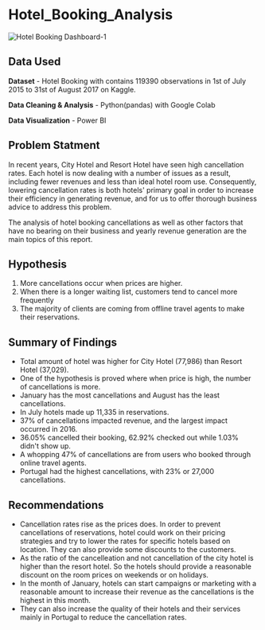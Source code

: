 # Hotel_Booking_Analysis
![Hotel Booking Dashboard-1](https://github.com/shabmei/Hotel_Booking_Analysis/assets/143242186/23c5f77e-003c-460e-a29c-7817d9ccc7c3)

## Data Used
**Dataset** - Hotel Booking with contains 119390 observations in 1st of July 2015 to 31st of August 2017 on Kaggle.

**Data Cleaning & Analysis** - Python(pandas) with Google Colab

**Data Visualization** - Power BI

## Problem Statment
In recent years, City Hotel and Resort Hotel have seen high cancellation rates. Each hotel is now dealing with a number of issues as a result, including fewer revenues and less than ideal hotel room use. Consequently, lowering cancellation rates is both hotels' primary goal in order to increase their efficiency in generating revenue, and for us to offer thorough business advice to address this problem.

The analysis of hotel booking cancellations as well as other factors that have no bearing on their business and yearly revenue generation are the main topics of this report.

## Hypothesis
1. More cancellations occur when prices are higher.
2. When there is a longer waiting list, customers tend to cancel more frequently
3. The majority of clients are coming from offline travel agents to make their reservations. 

## Summary of Findings
- Total amount of hotel was higher for City Hotel (77,986) than Resort Hotel (37,029).
- One of the hypothesis is proved where when price is high, the number of cancellations is more.
- January has the most cancellations and August has the least cancellations.
- In July hotels made up 11,335 in reservations.
- 37% of cancellations impacted revenue, and the largest impact occurred in 2016.
- 36.05% cancelled their booking, 62.92% checked out while 1.03% didn't show up.
- A whopping 47% of cancellations are from users who booked through online travel agents.
- Portugal had the highest cancellations, with 23% or 27,000 cancellations.

## Recommendations
- Cancellation rates rise as the prices does. In order to prevent cancellations of reservations, hotel could work on their pricing strategies and try to lower the rates for specific hotels based on location. They can also provide some discounts to the customers.
- As the ratio of the cancelleation and not cancellation of the city hotel is higher than the resort hotel. So the hotels should provide a reasonable discount on the room prices on weekends or on holidays.
- In the month of January, hotels can start campaigns or marketing with a reasonable amount to increase their revenue as the cancellations is the highest in this month.
- They can also increase the quality of their hotels and their services mainly in Portugal to reduce the cancellation rates.
